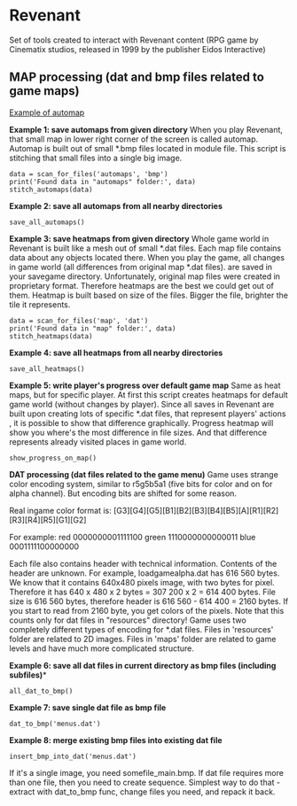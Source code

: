 # Revenant
Set of tools created to interact with Revenant content (RPG game by Cinematix studios, released in 1999 by the publisher Eidos Interactive)

## MAP processing (dat and bmp files related to game maps)

[Example of automap](Example%20of%20automap.png)

**Example 1: save automaps from given directory**
When you play Revenant, that small map in lower right corner of the screen is called automap. Automap is built out of
small *.bmp files located in module file. This script is stitching that small files into a single big image.

<pre><code>data = scan_for_files('automaps', 'bmp')
print('Found data in "automaps" folder:', data)
stitch_automaps(data)
</code></pre>

**Example 2: save all automaps from all nearby directories**
<pre><code>save_all_automaps()
</code></pre>

**Example 3: save heatmaps from given directory**
Whole game world in Revenant is built like a mesh out of small *.dat files. Each map file contains data about any objects
located there. When you play the game, all changes in game world (all differences from original map *.dat files). are saved in your
savegame directory. Unfortunately, original map files were created in proprietary format. Therefore heatmaps are the best we could get
out of them. Heatmap is built based on size of the files. Bigger the file, brighter the tile it represents.

<pre><code>data = scan_for_files('map', 'dat')
print('Found data in "map" folder:', data)
stitch_heatmaps(data)
</code></pre>

**Example 4: save all heatmaps from all nearby directories**

<pre><code>save_all_heatmaps()
</code></pre>

**Example 5: write player's progress over default game map**
Same as heat maps, but for specific player. At first this script creates heatmaps for default game world (without changes by player).
Since all saves in Revenant are built upon creating lots of specific *.dat files, that represent players' actions , it is possible to
show that difference graphically. Progress heatmap will show you where's the most difference in file sizes. And that difference
represents already visited places in game world.

<pre><code>show_progress_on_map()
</code></pre>

**DAT processing (dat files related to the game menu)**
Game uses strange color encoding system, similar to r5g5b5a1 (five bits for color and on for alpha channel). But encoding bits are shifted for some reason.

Real ingame color format is: [G3][G4][G5][B1][B2][B3][B4][B5][A][R1][R2][R3][R4][R5][G1][G2]</p>
For example:
red   0000000001111100
green 1110000000000011
blue  0001111100000000

Each file also contains header with technical information. Contents of the header are unknown. For example, loadgamealpha.dat has 616 560 bytes. We know that it contains 640x480 pixels image, with two bytes for pixel. Therefore it has 640 x 480 x 2 bytes = 307 200 x 2 = 614 400 bytes. File size is 616 560 bytes, therefore header is 616 560 - 614 400 = 2160 bytes. If you start to read from 2160 byte, you get colors of the pixels. Note that this counts only for dat files in "resources" directory! Game uses two completely different types of encoding for *.dat files. Files in 'resources' folder are related to 2D images. Files in 'maps' folder are related to game levels and have much more complicated structure.

**Example 6: save all dat files in current directory as bmp files (including subfiles)***
<pre><code>all_dat_to_bmp()
</code></pre>

**Example 7: save single dat file as bmp file**
<pre><code>dat_to_bmp('menus.dat')
</code></pre>

**Example 8: merge existing bmp files into existing dat file**
<pre><code>insert_bmp_into_dat('menus.dat')
</code></pre>
If it's a single image, you need somefile_main.bmp. If dat file requires more than one file, then you need to create sequence. Simplest way to do that - extract with dat_to_bmp func, change files you need, and repack it back.
